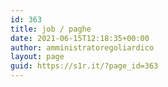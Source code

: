 ```yaml
---
id: 363
title: job / paghe
date: 2021-06-15T12:18:35+00:00
author: amministratoregoliardico
layout: page
guid: https://s1r.it/?page_id=363
---
```

